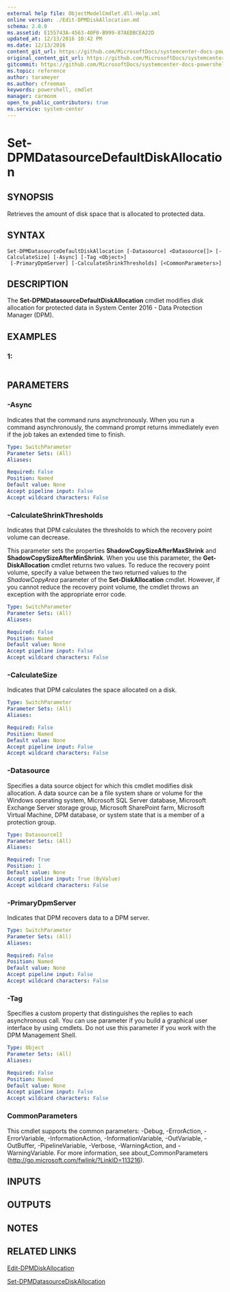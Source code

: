 ```yaml
---
external help file: ObjectModelCmdlet.dll-Help.xml
online version: ./Edit-DPMDiskAllocation.md
schema: 2.0.0
ms.assetid: E155743A-4563-40F0-B999-87AEDBCEA22D
updated_at: 12/13/2016 10:42 PM
ms.date: 12/13/2016
content_git_url: https://github.com/MicrosoftDocs/systemcenter-docs-powershell/blob/master/systemcenter-cmdlets/DataProtectionManager/v1/Set-DPMDatasourceDefaultDiskAllocation.md
original_content_git_url: https://github.com/MicrosoftDocs/systemcenter-docs-powershell/blob/master/systemcenter-cmdlets/DataProtectionManager/v1/Set-DPMDatasourceDefaultDiskAllocation.md
gitcommit: https://github.com/MicrosoftDocs/systemcenter-docs-powershell/blob/ea9507ac2178040476af5407227db8cb97701ea9/systemcenter-cmdlets/DataProtectionManager/v1/Set-DPMDatasourceDefaultDiskAllocation.md
ms.topic: reference
author: tarameyer
ms.author: cfreeman
keywords: powershell, cmdlet
manager: carmonm
open_to_public_contributors: true
ms.service: system-center
---
```


# Set-DPMDatasourceDefaultDiskAllocation

## SYNOPSIS
Retrieves the amount of disk space that is allocated to protected data.

## SYNTAX

```
Set-DPMDatasourceDefaultDiskAllocation [-Datasource] <Datasource[]> [-CalculateSize] [-Async] [-Tag <Object>]
 [-PrimaryDpmServer] [-CalculateShrinkThresholds] [<CommonParameters>]
```

## DESCRIPTION
The **Set-DPMDatasourceDefaultDiskAllocation** cmdlet modifies disk allocation for protected data in System Center 2016 - Data Protection Manager (DPM).

## EXAMPLES

### 1:
```

```

## PARAMETERS

### -Async
Indicates that the command runs asynchronously.
When you run a command asynchronously, the command prompt returns immediately even if the job takes an extended time to finish.

```yaml
Type: SwitchParameter
Parameter Sets: (All)
Aliases: 

Required: False
Position: Named
Default value: None
Accept pipeline input: False
Accept wildcard characters: False
```

### -CalculateShrinkThresholds
Indicates that DPM calculates the thresholds to which the recovery point volume can decrease.

This parameter sets the properties **ShadowCopySizeAfterMaxShrink** and **ShadowCopySizeAfterMinShrink**.
When you use this parameter, the **Get-DiskAllocation** cmdlet returns two values.
To reduce the recovery point volume, specify a value between the two returned values to the *ShadowCopyArea* parameter of the **Set-DiskAllocation** cmdlet.
However, if you cannot reduce the recovery point volume, the cmdlet throws an exception with the appropriate error code.

```yaml
Type: SwitchParameter
Parameter Sets: (All)
Aliases: 

Required: False
Position: Named
Default value: None
Accept pipeline input: False
Accept wildcard characters: False
```

### -CalculateSize
Indicates that DPM calculates the space allocated on a disk.

```yaml
Type: SwitchParameter
Parameter Sets: (All)
Aliases: 

Required: False
Position: Named
Default value: None
Accept pipeline input: False
Accept wildcard characters: False
```

### -Datasource
Specifies a data source object for which this cmdlet modifies disk allocation.
A data source can be a file system share or volume for the Windows operating system, Microsoft SQL Server database, Microsoft Exchange Server storage group, Microsoft SharePoint farm, Microsoft Virtual Machine, DPM database, or system state that is a member of a protection group.

```yaml
Type: Datasource[]
Parameter Sets: (All)
Aliases: 

Required: True
Position: 1
Default value: None
Accept pipeline input: True (ByValue)
Accept wildcard characters: False
```

### -PrimaryDpmServer
Indicates that DPM recovers data to a DPM server.

```yaml
Type: SwitchParameter
Parameter Sets: (All)
Aliases: 

Required: False
Position: Named
Default value: None
Accept pipeline input: False
Accept wildcard characters: False
```

### -Tag
Specifies a custom property that distinguishes the replies to each asynchronous call.
You can use parameter if you build a graphical user interface by using cmdlets.
Do not use this parameter if you work with the DPM Management Shell.

```yaml
Type: Object
Parameter Sets: (All)
Aliases: 

Required: False
Position: Named
Default value: None
Accept pipeline input: False
Accept wildcard characters: False
```

### CommonParameters
This cmdlet supports the common parameters: -Debug, -ErrorAction, -ErrorVariable, -InformationAction, -InformationVariable, -OutVariable, -OutBuffer, -PipelineVariable, -Verbose, -WarningAction, and -WarningVariable. For more information, see about_CommonParameters (http://go.microsoft.com/fwlink/?LinkID=113216).

## INPUTS

## OUTPUTS

## NOTES

## RELATED LINKS

[Edit-DPMDiskAllocation](xref:DataProtectionManager/v1/Edit-DPMDiskAllocation.md)

[Set-DPMDatasourceDiskAllocation](xref:DataProtectionManager/v1/Set-DPMDatasourceDiskAllocation.md)

